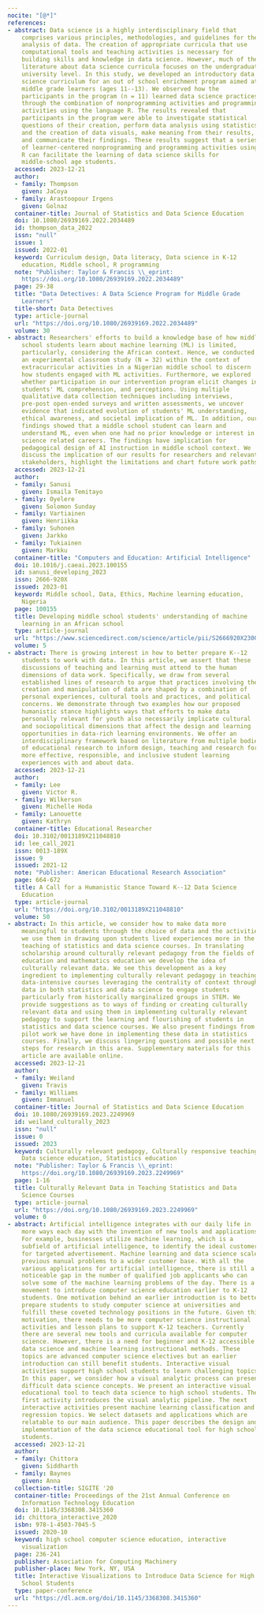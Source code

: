 ```yaml
---
nocite: "[@*]"
references:
- abstract: Data science is a highly interdisciplinary field that
    comprises various principles, methodologies, and guidelines for the
    analysis of data. The creation of appropriate curricula that use
    computational tools and teaching activities is necessary for
    building skills and knowledge in data science. However, much of the
    literature about data science curricula focuses on the undergraduate
    university level. In this study, we developed an introductory data
    science curriculum for an out of school enrichment program aimed at
    middle grade learners (ages 11--13). We observed how the
    participants in the program (n = 11) learned data science practices
    through the combination of nonprogramming activities and programming
    activities using the language R. The results revealed that
    participants in the program were able to investigate statistical
    questions of their creation, perform data analysis using statistics
    and the creation of data visuals, make meaning from their results,
    and communicate their findings. These results suggest that a series
    of learner-centered nonprogramming and programming activities using
    R can facilitate the learning of data science skills for
    middle-school age students.
  accessed: 2023-12-21
  author:
  - family: Thompson
    given: JaCoya
  - family: Arastoopour Irgens
    given: Golnaz
  container-title: Journal of Statistics and Data Science Education
  doi: 10.1080/26939169.2022.2034489
  id: thompson_data_2022
  issn: "null"
  issue: 1
  issued: 2022-01
  keyword: Curriculum design, Data literacy, Data science in K-12
    education, Middle school, R programming
  note: "Publisher: Taylor & Francis \\_eprint:
    https://doi.org/10.1080/26939169.2022.2034489"
  page: 29-38
  title: "Data Detectives: A Data Science Program for Middle Grade
    Learners"
  title-short: Data Detectives
  type: article-journal
  url: "https://doi.org/10.1080/26939169.2022.2034489"
  volume: 30
- abstract: Researchers' efforts to build a knowledge base of how middle
    school students learn about machine learning (ML) is limited,
    particularly, considering the African context. Hence, we conducted
    an experimental classroom study (N = 32) within the context of
    extracurricular activities in a Nigerian middle school to discern
    how students engaged with ML activities. Furthermore, we explored
    whether participation in our intervention program elicit changes in
    students' ML comprehension, and perceptions. Using multiple
    qualitative data collection techniques including interviews,
    pre-post open-ended surveys and written assessments, we uncover
    evidence that indicated evolution of students' ML understanding,
    ethical awareness, and societal implication of ML. In addition, our
    findings showed that a middle school student can learn and
    understand ML, even when one had no prior knowledge or interest in
    science related careers. The findings have implication for
    pedagogical design of AI instruction in middle school context. We
    discuss the implication of our results for researchers and relevant
    stakeholders, highlight the limitations and chart future work paths.
  accessed: 2023-12-21
  author:
  - family: Sanusi
    given: Ismaila Temitayo
  - family: Oyelere
    given: Solomon Sunday
  - family: Vartiainen
    given: Henriikka
  - family: Suhonen
    given: Jarkko
  - family: Tukiainen
    given: Markku
  container-title: "Computers and Education: Artificial Intelligence"
  doi: 10.1016/j.caeai.2023.100155
  id: sanusi_developing_2023
  issn: 2666-920X
  issued: 2023-01
  keyword: Middle school, Data, Ethics, Machine learning education,
    Nigeria
  page: 100155
  title: Developing middle school students' understanding of machine
    learning in an African school
  type: article-journal
  url: "https://www.sciencedirect.com/science/article/pii/S2666920X23000346"
  volume: 5
- abstract: There is growing interest in how to better prepare K--12
    students to work with data. In this article, we assert that these
    discussions of teaching and learning must attend to the human
    dimensions of data work. Specifically, we draw from several
    established lines of research to argue that practices involving the
    creation and manipulation of data are shaped by a combination of
    personal experiences, cultural tools and practices, and political
    concerns. We demonstrate through two examples how our proposed
    humanistic stance highlights ways that efforts to make data
    personally relevant for youth also necessarily implicate cultural
    and sociopolitical dimensions that affect the design and learning
    opportunities in data-rich learning environments. We offer an
    interdisciplinary framework based on literature from multiple bodies
    of educational research to inform design, teaching and research for
    more effective, responsible, and inclusive student learning
    experiences with and about data.
  accessed: 2023-12-21
  author:
  - family: Lee
    given: Victor R.
  - family: Wilkerson
    given: Michelle Hoda
  - family: Lanouette
    given: Kathryn
  container-title: Educational Researcher
  doi: 10.3102/0013189X211048810
  id: lee_call_2021
  issn: 0013-189X
  issue: 9
  issued: 2021-12
  note: "Publisher: American Educational Research Association"
  page: 664-672
  title: A Call for a Humanistic Stance Toward K--12 Data Science
    Education
  type: article-journal
  url: "https://doi.org/10.3102/0013189X211048810"
  volume: 50
- abstract: In this article, we consider how to make data more
    meaningful to students through the choice of data and the activities
    we use them in drawing upon students lived experiences more in the
    teaching of statistics and data science courses. In translating
    scholarship around culturally relevant pedagogy from the fields of
    education and mathematics education we develop the idea of
    culturally relevant data. We see this development as a key
    ingredient to implementing culturally relevant pedagogy in teaching
    data-intensive courses leveraging the centrality of context through
    data in both statistics and data science to engage students
    particularly from historically marginalized groups in STEM. We
    provide suggestions as to ways of finding or creating culturally
    relevant data and using them in implementing culturally relevant
    pedagogy to support the learning and flourishing of students in
    statistics and data science courses. We also present findings from
    pilot work we have done in implementing these data in statistics
    courses. Finally, we discuss lingering questions and possible next
    steps for research in this area. Supplementary materials for this
    article are available online.
  accessed: 2023-12-21
  author:
  - family: Weiland
    given: Travis
  - family: Williams
    given: Immanuel
  container-title: Journal of Statistics and Data Science Education
  doi: 10.1080/26939169.2023.2249969
  id: weiland_culturally_2023
  issn: "null"
  issue: 0
  issued: 2023
  keyword: Culturally relevant pedagogy, Culturally responsive teaching,
    Data science education, Statistics education
  note: "Publisher: Taylor & Francis \\_eprint:
    https://doi.org/10.1080/26939169.2023.2249969"
  page: 1-16
  title: Culturally Relevant Data in Teaching Statistics and Data
    Science Courses
  type: article-journal
  url: "https://doi.org/10.1080/26939169.2023.2249969"
  volume: 0
- abstract: Artificial intelligence integrates with our daily life in
    more ways each day with the invention of new tools and applications.
    For example, businesses utilize machine learning, which is a
    subfield of artificial intelligence, to identify the ideal customer
    for targeted advertisement. Machine learning and data science scale
    previous manual problems to a wider customer base. With all the
    various applications for artificial intelligence, there is still a
    noticeable gap in the number of qualified job applicants who can
    solve some of the machine learning problems of the day. There is a
    movement to introduce computer science education earlier to K-12
    students. One motivation behind an earlier introduction is to better
    prepare students to study computer science at universities and
    fulfill these coveted technology positions in the future. Given this
    motivation, there needs to be more computer science instructional
    activities and lesson plans to support K-12 teachers. Currently
    there are several new tools and curricula available for computer
    science. However, there is a need for beginner and K-12 accessible
    data science and machine learning instructional methods. These
    topics are advanced computer science electives but an earlier
    introduction can still benefit students. Interactive visual
    activities support high school students to learn challenging topics.
    In this paper, we consider how a visual analytic process can present
    difficult data science concepts. We present an interactive visual
    educational tool to teach data science to high school students. The
    first activity introduces the visual analytic pipeline. The next
    interactive activities present machine learning classification and
    regression topics. We select datasets and applications which are
    relatable to our main audience. This paper describes the design and
    implementation of the data science educational tool for high school
    students.
  accessed: 2023-12-21
  author:
  - family: Chittora
    given: Siddharth
  - family: Baynes
    given: Anna
  collection-title: SIGITE '20
  container-title: Proceedings of the 21st Annual Conference on
    Information Technology Education
  doi: 10.1145/3368308.3415360
  id: chittora_interactive_2020
  isbn: 978-1-4503-7045-5
  issued: 2020-10
  keyword: high school computer science education, interactive
    visualization
  page: 236-241
  publisher: Association for Computing Machinery
  publisher-place: New York, NY, USA
  title: Interactive Visualizations to Introduce Data Science for High
    School Students
  type: paper-conference
  url: "https://dl.acm.org/doi/10.1145/3368308.3415360"
---
```


